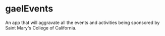 # gaelEvents
An app that will aggravate all the events and activities being sponsored by Saint Mary's College of California.
